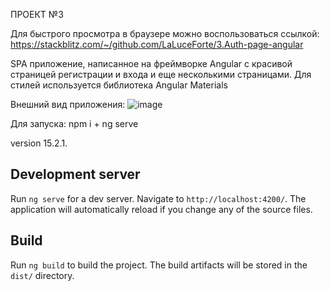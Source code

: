 ПРОЕКТ №3

Для быстрого просмотра в браузере можно воспользоваться ссылкой:
https://stackblitz.com/~/github.com/LaLuceForte/3.Auth-page-angular

SPA приложение, написанное на фреймворке Angular с красивой страницей регистрации и входа и еще несколькими страницами.
Для стилей используется библиотека Angular Materials

Внешний вид приложения:
![image](https://github.com/LaLuceForte/3.Auth-page-angular/assets/99562801/7bda2024-755a-4319-9d07-d6cfc8d698c1)

Для запуска: npm i + ng serve

 version 15.2.1.

## Development server

Run `ng serve` for a dev server. Navigate to `http://localhost:4200/`. The application will automatically reload if you change any of the source files.


## Build

Run `ng build` to build the project. The build artifacts will be stored in the `dist/` directory.


